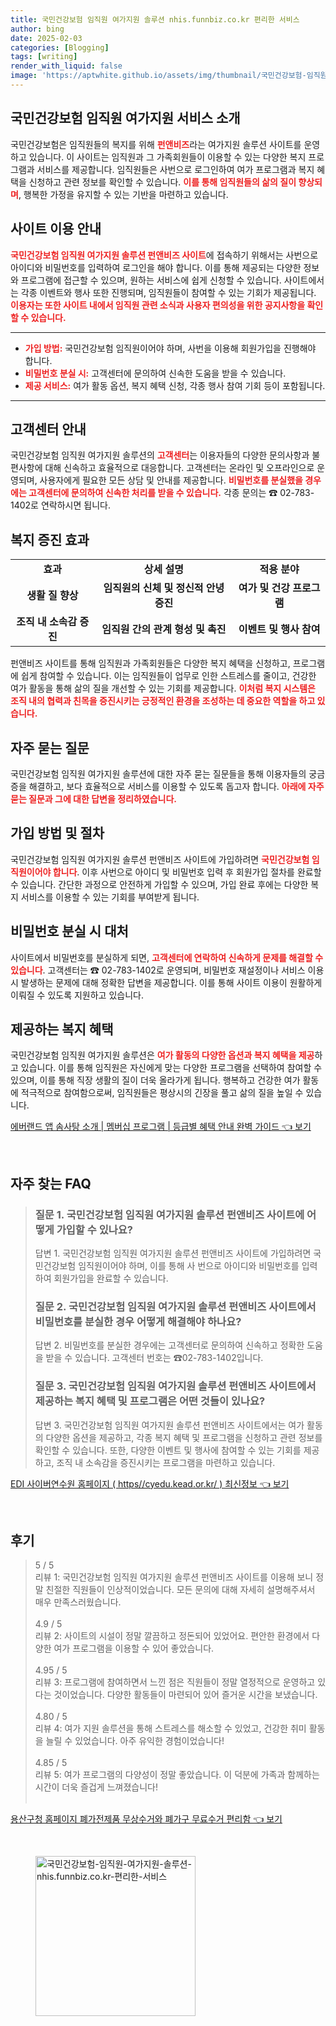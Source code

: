 ```yaml
---
title: 국민건강보험 임직원 여가지원 솔루션 nhis.funnbiz.co.kr 편리한 서비스
author: bing
date: 2025-02-03
categories: [Blogging]
tags: [writing]
render_with_liquid: false
image: 'https://aptwhite.github.io/assets/img/thumbnail/국민건강보험-임직원-여가지원-솔루션-nhis.funnbiz.co.kr-편리한-서비스.webp'
---
```



<h2 id='임직원 여가지원 서비스 소개'>국민건강보험 임직원 여가지원 서비스 소개</h2>

<p>국민건강보험은 임직원들의 복지를 위해 <b><span style="color: #ee2323;">펀앤비즈</span></b>라는 여가지원 솔루션 사이트를 운영하고 있습니다. 이 사이트는 임직원과 그 가족회원들이 이용할 수 있는 다양한 복지 프로그램과 서비스를 제공합니다. 임직원들은 사번으로 로그인하여 여가 프로그램과 복지 혜택을 신청하고 관련 정보를 확인할 수 있습니다. <b><span style="color: #ee2323;">이를 통해 임직원들의 삶의 질이 향상되며</span></b>, 행복한 가정을 유지할 수 있는 기반을 마련하고 있습니다.</p>

<h2 id='사이트 이용 안내'>사이트 이용 안내</h2>

<p><b><span style="color: #ee2323;">국민건강보험 임직원 여가지원 솔루션 펀앤비즈 사이트</span></b>에 접속하기 위해서는 사번으로 아이디와 비밀번호를 입력하여 로그인을 해야 합니다. 이를 통해 제공되는 다양한 정보와 프로그램에 접근할 수 있으며, 원하는 서비스에 쉽게 신청할 수 있습니다. 사이트에서는 각종 이벤트와 행사 또한 진행되며, 임직원들이 참여할 수 있는 기회가 제공됩니다. <b><span style="color: #ee2323;">이용자는 또한 사이트 내에서 임직원 관련 소식과 사용자 편의성을 위한 공지사항을 확인할 수 있습니다.</span></b></p>

<hr />

<ul>
    <li><b><span style="color: #ee2323;">가입 방법:</span></b> 국민건강보험 임직원이어야 하며, 사번을 이용해 회원가입을 진행해야 합니다.</li>
    <li><b><span style="color: #ee2323;">비밀번호 분실 시:</span></b> 고객센터에 문의하여 신속한 도움을 받을 수 있습니다.</li>
    <li><b><span style="color: #ee2323;">제공 서비스:</span></b> 여가 활동 옵션, 복지 혜택 신청, 각종 행사 참여 기회 등이 포함됩니다.</li>
</ul>

<hr />

<h2 id='고객센터 안내'>고객센터 안내</h2>

<p>국민건강보험 임직원 여가지원 솔루션의 <b><span style="color: #ee2323;">고객센터</span></b>는 이용자들의 다양한 문의사항과 불편사항에 대해 신속하고 효율적으로 대응합니다. 고객센터는 온라인 및 오프라인으로 운영되며, 사용자에게 필요한 모든 상담 및 안내를 제공합니다. <b><span style="color: #ee2323;">비밀번호를 분실했을 경우에는 고객센터에 문의하여 신속한 처리를 받을 수 있습니다.</span></b> 각종 문의는 ☎ 02-783-1402로 연락하시면 됩니다.</p>

<h2 id='복지 증진 효과'>복지 증진 효과</h2>

<table>
    <tr>
        <td style="text-align: center; height: 17px;"><b>효과</b></td>
        <td style="text-align: center; height: 17px;"><b>상세 설명</b></td>
        <td style="text-align: center; height: 17px;"><b>적용 분야</b></td>
    </tr>
    <tr>
        <td style="text-align: center; height: 17px;"><b>생활 질 향상</b></td>
        <td style="text-align: center; height: 17px;"><b>임직원의 신체 및 정신적 안녕 증진</b></td>
        <td style="text-align: center; height: 17px;"><b>여가 및 건강 프로그램</b></td>
    </tr>
    <tr>
        <td style="text-align: center; height: 17px;"><b>조직 내 소속감 증진</b></td>
        <td style="text-align: center; height: 17px;"><b>임직원 간의 관계 형성 및 촉진</b></td>
        <td style="text-align: center; height: 17px;"><b>이벤트 및 행사 참여</b></td>
    </tr>
</table>

<p>펀앤비즈 사이트를 통해 임직원과 가족회원들은 다양한 복지 혜택을 신청하고, 프로그램에 쉽게 참여할 수 있습니다. 이는 임직원들이 업무로 인한 스트레스를 줄이고, 건강한 여가 활동을 통해 삶의 질을 개선할 수 있는 기회를 제공합니다. <b><span style="color: #ee2323;">이처럼 복지 시스템은 조직 내의 협력과 친목을 증진시키는 긍정적인 환경을 조성하는 데 중요한 역할을 하고 있습니다.</span></b></p>

<h2 id='자주 묻는 질문'>자주 묻는 질문</h2>

<p>국민건강보험 임직원 여가지원 솔루션에 대한 자주 묻는 질문들을 통해 이용자들의 궁금증을 해결하고, 보다 효율적으로 서비스를 이용할 수 있도록 돕고자 합니다. <b><span style="color: #ee2323;">아래에 자주 묻는 질문과 그에 대한 답변을 정리하였습니다.</span></b></p>

<h2 id='가입 방법 및 절차'>가입 방법 및 절차</h2>

<p>국민건강보험 임직원 여가지원 솔루션 펀앤비즈 사이트에 가입하려면 <b><span style="color: #ee2323;">국민건강보험 임직원이어야 합니다</span></b>. 이후 사번으로 아이디 및 비밀번호 입력 후 회원가입 절차를 완료할 수 있습니다. 간단한 과정으로 안전하게 가입할 수 있으며, 가입 완료 후에는 다양한 복지 서비스를 이용할 수 있는 기회를 부여받게 됩니다.</p>

<h2 id='비밀번호 분실 시 대처'>비밀번호 분실 시 대처</h2>

<p>사이트에서 비밀번호를 분실하게 되면, <b><span style="color: #ee2323;">고객센터에 연락하여 신속하게 문제를 해결할 수 있습니다</span></b>. 고객센터는 ☎ 02-783-1402로 운영되며, 비밀번호 재설정이나 서비스 이용 시 발생하는 문제에 대해 정확한 답변을 제공합니다. 이를 통해 사이트 이용이 원활하게 이뤄질 수 있도록 지원하고 있습니다.</p>

<h2 id='제공하는 복지 혜택'>제공하는 복지 혜택</h2>

<p>국민건강보험 임직원 여가지원 솔루션은 <b><span style="color: #ee2323;">여가 활동의 다양한 옵션과 복지 혜택을 제공</span></b>하고 있습니다. 이를 통해 임직원은 자신에게 맞는 다양한 프로그램을 선택하여 참여할 수 있으며, 이를 통해 직장 생활의 질이 더욱 올라가게 됩니다. 행복하고 건강한 여가 활동에 적극적으로 참여함으로써, 임직원들은 평상시의 긴장을 풀고 삶의 질을 높일 수 있습니다.</p>


<p><a class="click-button" title="에버랜드 앱 솜사탕 소개 | 멤버십 프로그램 | 등급별 혜택 안내 완벽 가이드" href="https://aptwhite.github.io/posts/%EC%97%90%EB%B2%84%EB%9E%9C%EB%93%9C-%EC%95%B1-%EC%86%9C%EC%82%AC%ED%83%95-%EC%86%8C%EA%B0%9C-%EB%A9%A4%EB%B2%84%EC%8B%AD-%ED%94%84%EB%A1%9C%EA%B7%B8%EB%9E%A8-%EB%93%B1%EA%B8%89%EB%B3%84-%ED%98%9C%ED%83%9D-%EC%95%88%EB%82%B4-%EC%99%84%EB%B2%BD-%EA%B0%80%EC%9D%B4%EB%93%9C/" rel="dofollow">에버랜드 앱 솜사탕 소개 | 멤버십 프로그램 | 등급별 혜택 안내 완벽 가이드 👈 보기</a></p><br>
<h2 id='자주_찾는_FAQ'>자주 찾는 FAQ</h2>
<div itemscope="" itemtype="https://schema.org/FAQPage">
<blockquote>
<div itemscope="" itemprop="mainEntity" itemtype="https://schema.org/Question">
<h3 itemprop="name">질문 1. 국민건강보험 임직원 여가지원 솔루션 펀앤비즈 사이트에 어떻게 가입할 수 있나요?</h3>
<div itemscope="" itemprop="acceptedAnswer" itemtype="https://schema.org/Answer">
<span itemprop="text">
<p>답변 1. 국민건강보험 임직원 여가지원 솔루션 펀앤비즈 사이트에 가입하려면 국민건강보험 임직원이어야 하며, 이를 통해 사 번으로 아이디와 비밀번호를 입력하여 회원가입을 완료할 수 있습니다.</p>
</span>
</div>
</div>
<div itemscope="" itemprop="mainEntity" itemtype="https://schema.org/Question">
<h3 itemprop="name">질문 2. 국민건강보험 임직원 여가지원 솔루션 펀앤비즈 사이트에서 비밀번호를 분실한 경우 어떻게 해결해야 하나요?</h3>
<div itemscope="" itemprop="acceptedAnswer" itemtype="https://schema.org/Answer">
<span itemprop="text">
<p>답변 2. 비밀번호를 분실한 경우에는 고객센터로 문의하여 신속하고 정확한 도움을 받을 수 있습니다. 고객센터 번호는 ☎02-783-1402입니다.</p>
</span>
</div>
</div>
<div itemscope="" itemprop="mainEntity" itemtype="https://schema.org/Question">
<h3 itemprop="name">질문 3. 국민건강보험 임직원 여가지원 솔루션 펀앤비즈 사이트에서 제공하는 복지 혜택 및 프로그램은 어떤 것들이 있나요?</h3>
<div itemscope="" itemprop="acceptedAnswer" itemtype="https://schema.org/Answer">
<span itemprop="text">
<p>답변 3. 국민건강보험 임직원 여가지원 솔루션 펀앤비즈 사이트에서는 여가 활동의 다양한 옵션을 제공하고, 각종 복지 혜택 및 프로그램을 신청하고 관련 정보를 확인할 수 있습니다. 또한, 다양한 이벤트 및 행사에 참여할 수 있는 기회를 제공하고, 조직 내 소속감을 증진시키는 프로그램을 마련하고 있습니다.</p>
</span>
</div>
</div>
</blockquote>
</div>
<p><a class="click-button" title="EDI 사이버연수원 홈페이지 ( https//cyedu.kead.or.kr/ ) 최신정보" href="https://aptwhite.github.io/posts/EDI-%EC%82%AC%EC%9D%B4%EB%B2%84%EC%97%B0%EC%88%98%EC%9B%90-%ED%99%88%ED%8E%98%EC%9D%B4%EC%A7%80-(-httpscyedu.kead.or.kr-)-%EC%B5%9C%EC%8B%A0%EC%A0%95%EB%B3%B4/" rel="dofollow">EDI 사이버연수원 홈페이지 ( https//cyedu.kead.or.kr/ ) 최신정보 👈 보기</a></p><br>
<h2 id='후기'>후기</h2>
<div itemscope itemtype="https://schema.org/Product">
  <blockquote>
  <div itemprop="review" itemscope itemtype="https://schema.org/Review">
      <div itemprop="reviewRating" itemscope itemtype="https://schema.org/Rating"> <span itemprop="ratingValue">5</span> / <span itemprop="bestRating">5</span> </div>
      <span itemprop="reviewBody">리뷰 1: 국민건강보험 임직원 여가지원 솔루션 펀앤비즈 사이트를 이용해 보니 정말 친절한 직원들이 인상적이었습니다. 모든 문의에 대해 자세히 설명해주셔서 매우 만족스러웠습니다.</span>
  </div>
  <br>
  <div itemprop="review" itemscope itemtype="https://schema.org/Review">
      <div itemprop="reviewRating" itemscope itemtype="https://schema.org/Rating"> <span itemprop="ratingValue">4.9</span> / <span itemprop="bestRating">5</span> </div>
      <span itemprop="reviewBody">리뷰 2: 사이트의 시설이 정말 깔끔하고 정돈되어 있었어요. 편안한 환경에서 다양한 여가 프로그램을 이용할 수 있어 좋았습니다.</span>
  </div>
  <br>
  <div itemprop="review" itemscope itemtype="https://schema.org/Review">
      <div itemprop="reviewRating" itemscope itemtype="https://schema.org/Rating"> <span itemprop="ratingValue">4.95</span> / <span itemprop="bestRating">5</span> </div>
      <span itemprop="reviewBody">리뷰 3: 프로그램에 참여하면서 느낀 점은 직원들이 정말 열정적으로 운영하고 있다는 것이었습니다. 다양한 활동들이 마련되어 있어 즐거운 시간을 보냈습니다.</span>
  </div>
  <br>
  <div itemprop="review" itemscope itemtype="https://schema.org/Review">
      <div itemprop="reviewRating" itemscope itemtype="https://schema.org/Rating"> <span itemprop="ratingValue">4.80</span> / <span itemprop="bestRating">5</span> </div>
      <span itemprop="reviewBody">리뷰 4: 여가 지원 솔루션을 통해 스트레스를 해소할 수 있었고, 건강한 취미 활동을 늘릴 수 있었습니다. 아주 유익한 경험이었습니다!</span>
  </div>
  <br>
  <div itemprop="review" itemscope itemtype="https://schema.org/Review">
      <div itemprop="reviewRating" itemscope itemtype="https://schema.org/Rating"> <span itemprop="ratingValue">4.85</span> / <span itemprop="bestRating">5</span> </div>
      <span itemprop="reviewBody">리뷰 5: 여가 프로그램의 다양성이 정말 좋았습니다. 이 덕분에 가족과 함께하는 시간이 더욱 즐겁게 느껴졌습니다!</span>
  </div>
  <br>
  </blockquote>
</div>
<p><a class="click-button" title="용산구청 홈페이지 폐가전제품 무상수거와 폐가구 무료수거 편리함" href="https://aptwhite.github.io/posts/%EC%9A%A9%EC%82%B0%EA%B5%AC%EC%B2%AD-%ED%99%88%ED%8E%98%EC%9D%B4%EC%A7%80-%ED%8F%90%EA%B0%80%EC%A0%84%EC%A0%9C%ED%92%88-%EB%AC%B4%EC%83%81%EC%88%98%EA%B1%B0%EC%99%80-%ED%8F%90%EA%B0%80%EA%B5%AC-%EB%AC%B4%EB%A3%8C%EC%88%98%EA%B1%B0-%ED%8E%B8%EB%A6%AC%ED%95%A8/" rel="dofollow">용산구청 홈페이지 폐가전제품 무상수거와 폐가구 무료수거 편리함 👈 보기</a></p><br>
<figure class="image"><img src="https://aptwhite.github.io/assets/img/thumbnail/국민건강보험-임직원-여가지원-솔루션-nhis.funnbiz.co.kr-편리한-서비스.webp" alt="국민건강보험-임직원-여가지원-솔루션-nhis.funnbiz.co.kr-편리한-서비스" width="256" height="256"></figure>